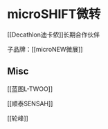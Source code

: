 # microSHIFT微转

[[Decathlon迪卡侬]]长期合作伙伴

子品牌：[[microNEW微展]]


## Misc

[[蓝图L-TWOO]]

[[顺泰SENSAH]]

[[轮峰]]



